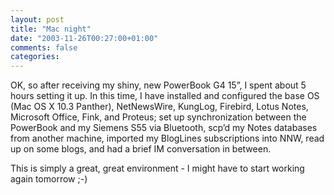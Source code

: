 ```yaml
---
layout: post
title: "Mac night"
date: "2003-11-26T00:27:00+01:00"
comments: false
categories: 
---
```


<p>OK, so after receiving my shiny, new PowerBook G4 15&#8221;, I spent about 5 hours setting it up. In this time, I have installed and configured the base OS (Mac OS X 10.3 Panther), NetNewsWire, KungLog, Firebird, Lotus Notes, Microsoft Office, Fink, and Proteus; set up synchronization between the PowerBook and my Siemens S55 via Bluetooth, scp&#8217;d my Notes databases from another machine, imported my BlogLines subscriptions into NNW, read up on some blogs, and had a brief IM conversation in between. </p>

<p>This is simply a great, great environment - I might have to start working again tomorrow ;-)</p>



